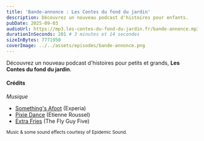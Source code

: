```yaml
---
title: 'Bande-annonce : Les Contes du fond du jardin'
description: Découvrez un nouveau podcast d'histoires pour enfants.
pubDate: 2025-09-03
audioUrl: https://mp3.les-contes-du-fond-du-jardin.fr/bande-annonce.mp3
durationInSeconds: 201 # 3 minutes et 14 secondes
sizeInBytes: 7771950
coverImage: ../../assets/episodes/bande-annonce.png
---
```


Découvrez un nouveau podcast d'histoires pour petits et grands, **Les Contes du fond du jardin**.

#### Crédits

_Musique_

- [Something's Afoot](https://www.epidemicsound.com/track/bbpPugAl1s/) (Experia)
- [Pixie Dance](https://www.epidemicsound.com/track/plqECaPX4T/) (Etienne Roussel)
- [Extra Fries](https://www.epidemicsound.com/track/LFmOjKTPLo/) (The Fly Guy Five)

<small>Music & some sound effects courtesy of Epidemic Sound.</small>
